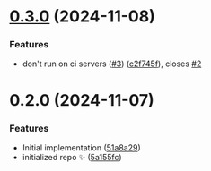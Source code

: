 # [0.3.0](https://github.com/johnnyreilly/ado-npm-auth-lite/compare/0.2.0...0.3.0) (2024-11-08)

### Features

- don't run on ci servers ([#3](https://github.com/johnnyreilly/ado-npm-auth-lite/issues/3)) ([c2f745f](https://github.com/johnnyreilly/ado-npm-auth-lite/commit/c2f745f93d4bb21173669d8a5a76c241aaca1254)), closes [#2](https://github.com/johnnyreilly/ado-npm-auth-lite/issues/2)

# 0.2.0 (2024-11-07)

### Features

- Initial implementation ([51a8a29](https://github.com/johnnyreilly/ado-npm-auth-lite/commit/51a8a2958be10a7cbf3d04a325c02ec2bf0a7b3a))
- initialized repo ✨ ([5a155fc](https://github.com/johnnyreilly/ado-npm-auth-lite/commit/5a155fcc1ef7e4efa712b59fb56cc76ec2d29961))
